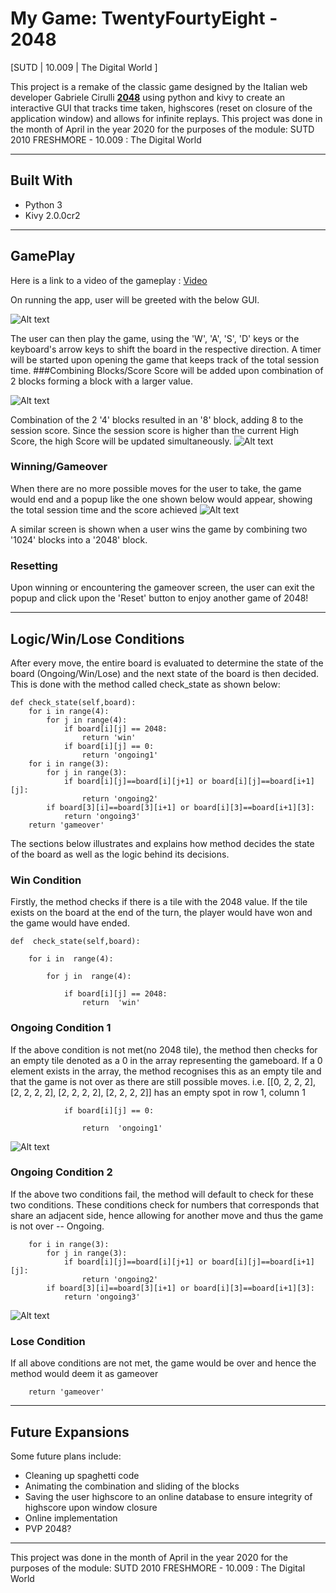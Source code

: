 
# **My Game: TwentyFourtyEight - 2048**
[SUTD | 10.009 | The Digital World ]

This project is a remake of the classic game designed by the Italian web developer Gabriele Cirulli **[2048](https://2048game.com/)** using python and kivy to create an interactive GUI that tracks time taken, highscores (reset on closure of the application window) and allows for infinite replays. This project was done in the month of April in the year 2020 for the purposes of the module: SUTD 2010 FRESHMORE - 10.009 : The Digital World 

----------

## Built With
- Python 3
- Kivy 2.0.0cr2

----------
## GamePlay
Here is a link to a video of the gameplay : [Video](https://youtu.be/0PHvs4lBT_I)

On running the app, user will be greeted with the below GUI. 
 
![Alt text](./resources/On_start.PNG) 
 
The user can then play the game, using the 'W', 'A', 'S', 'D' keys or the keyboard's arrow keys to shift the board in the respective direction. A timer will be started upon opening the game that keeps track of the total session time.
###Combining Blocks/Score
Score will be added upon combination of 2 blocks forming a block with a larger value.

![Alt text](./resources/before_score_added.PNG)

Combination of the 2 '4' blocks resulted in an '8' block, adding 8 to the session score. Since the session score is higher than the current High Score, the high Score will be updated simultaneously.
![Alt text](./resources/After_score_added.PNG)

### Winning/Gameover
When there are no more possible moves for the user to take, the game would end and a popup like the one shown below would appear, showing the total session time and the score achieved
![Alt text](./resources/GameOver_screen.PNG)

A similar screen is shown when a user wins the game by combining two '1024' blocks into a '2048' block.


### Resetting
Upon winning or encountering the gameover screen, the user can exit the popup and click upon the 'Reset' button to  enjoy another game of 2048!




----------
## Logic/Win/Lose Conditions
After every move, the entire board is evaluated to determine the state of the board (Ongoing/Win/Lose) and the next state of the board is then decided. This is done with the method called check_state as shown below:

    def check_state(self,board):
        for i in range(4):
            for j in range(4):
                if board[i][j] == 2048:
                    return 'win'
                if board[i][j] == 0:    
                    return 'ongoing1'  
        for i in range(3):
            for j in range(3): 
                if board[i][j]==board[i][j+1] or board[i][j]==board[i+1][j]: 
                    return 'ongoing2'
            if board[3][i]==board[3][i+1] or board[i][3]==board[i+1][3]:
                return 'ongoing3'
        return 'gameover'       



 The sections below illustrates and explains how method decides the state of the board as well as the logic behind its decisions.


### Win Condition
Firstly, the method checks if there is a tile with the 2048 value. If the tile exists on the board at the end of the turn, the player would have won and the game would have ended.


    def  check_state(self,board):
    
	    for i in  range(4):
    
		    for j in  range(4):
    
			    if board[i][j] == 2048: 
				    return  'win'

### Ongoing Condition 1
If the above condition is not met(no 2048 tile), the method then checks for an empty tile denoted as a 0 in the array representing the gameboard. If a 0 element exists in the array, the method recognises this as an empty tile and that the game is not over as there are still possible moves.
i.e. [[0, 2, 2, 2], [2, 2, 2, 2], [2, 2, 2, 2], [2, 2, 2, 2]] has an empty spot in row 1, column 1

			    if board[i][j] == 0: 
    
				    return  'ongoing1'

![Alt text](./resources/Empty_tile.PNG)

### Ongoing Condition 2
If the above two conditions fail, the method will default to check for these two conditions. These conditions check for numbers that corresponds that share an adjacent side, hence allowing for another move and thus the game is not over -- Ongoing.

		for i in range(3):
            for j in range(3):
                if board[i][j]==board[i][j+1] or board[i][j]==board[i+1][j]: 
                    return 'ongoing2'
            if board[3][i]==board[3][i+1] or board[i][3]==board[i+1][3]:
                return 'ongoing3'
![Alt text](./resources/ongoing.PNG)


### Lose Condition
If all above conditions are not met, the game would be over and hence the method would deem it as gameover

        return 'gameover' 

----------
## Future Expansions
Some future plans include:
- Cleaning up spaghetti code
- Animating the combination and sliding of the blocks 
- Saving the user highscore to an online database to ensure integrity of highscore upon window closure
- Online implementation
- PVP 2048?

----------
This project was done in the month of April in the year 2020 for the purposes of the module: SUTD 2010 FRESHMORE - 10.009 : The Digital World 
